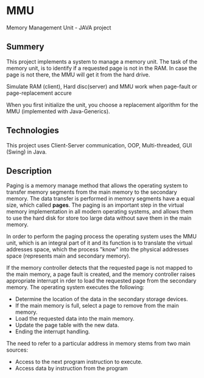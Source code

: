 # MMU
Memory Management Unit - JAVA project

## Summery

This project implements a system to manage a memory unit. The task of the memory unit, is to identify if a requested page is not in the RAM. In case the page is not there, the MMU will get it from the hard drive.

Simulate RAM (client), Hard disc(server) and MMU work when page-fault or page-replacement accure

When you first initialize the unit, you choose a replacement algorithm for the MMU (implemented with Java-Generics).

## Technologies

This project uses Client-Server communication, OOP, Multi-threaded, GUI (Swing) in Java.

## Description

Paging is a memory manage method that allows the operating system to transfer memory segments from the main memory to the secondary memory. The data transfer is performed in memory segments have a equal size, which called **pages**. The paging is an important step in the virtual memory implementation in all modern operating systems, and allows them to use the hard disk for store too large data without save them in the main memory.

In order to perform the paging process the operating system uses the MMU unit, which is an integral part of it and its function is to translate the virtual addresses space, which the process "know" into the physical addresses space (represents main and secondary memory).

If the memory controller detects that the requested page is not mapped to the main memory, a page fault is created, and the memory controller raises appropriate interrupt in rder to load the requested page from the secondary memory. The operating system executes the following:

- Determine the location of the data in the secondary storage devices.
- If the main memory is full, select a page to remove from the main memory.
- Load the requested data into the main memory.
- Update the page table with the new data.
- Ending the interrupt handling.

The need to refer to a particular address in memory stems from two main sources:

- Access to the next program instruction to execute.
- Access data by instruction from the program

